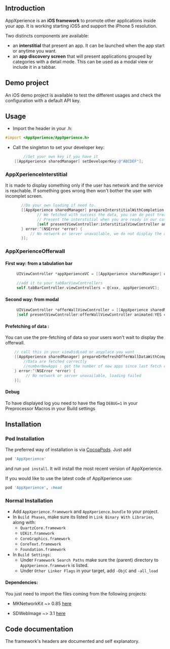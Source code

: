 ## Introduction
AppXperience is an **iOS framework** to promote other applications inside your app. It is working starting iOS5 and support the iPhone 5 resolution. 

Two distincts components are available:
  - an **interstitial** that present an app. It can be launched when the app start or anytime you want. 
  - an **app discovery screen** that will present applications grouped by categories with a detail mode. This can be used as a modal view or include it in a tabbar.

## Demo project
An iOS demo project is available to test the different usages and check the configuration with a default API key.

## Usage

- Import the header in your .h:
``` objective-c
#import <AppXperience/AppXperience.h>
```

- Call the singleton to set your developer key:
``` objective-c
        //Set your own key if you have it
	[[AppXperience sharedManager] setDeveloperKey:@"ABCDEF"];
```

### AppXperienceInterstitial
It is made to display something only if the user has network and the service is reachable. If something goes wrong then won't bother the user with incomplet screen.

``` objective-c
       //Do your own loading if need to.
       [[AppXperience sharedManager] prepareInterstitialWithCompletion:^(UIViewController *interstitialViewController) {
              // We fetched with success the data, you can do post treatment data.
              // Present the interstitial when you are ready in our case with a presentViewController:
              [self presentViewController:interstitialViewController animated:YES completion:nil];
       } error:^(NSError *error) {
           // No network or server unavailable, we do not display the ad
       }];
```

### AppXperienceOfferwall

#### First way: from a tabulation bar

``` objective-c
     UIViewController *appXperienceVC = [[AppXperience sharedManager] offerWallViewControllerFromTabBar];

     //add it to your tabBarViewControllers
     self.tabBarController.viewControllers = @[xxx, appXperienceVC];
```

#### Second way: from modal

``` objective-c
     UIViewController *offerWallViewController = [[AppXperience sharedManager] offerWallViewControllerFromModal];
     [self presentViewController:offerWallViewController animated:YES completion:nil];
```

#### Prefetching of data : 
You can use the pre-fetching of data so your users won't wait to display the offerwall.

``` objective-c
    // call this in your viewDidLoad or anyplace you want
    [[AppXperience sharedManager] prepareOrRefreshOfferWallDataWithCompletion:^(NSNumber *numberNewApps) {
        //Data are fetched correctly
        //numberNewApps : get the number of new apps since last fetch of data. Use this to notify the user. 
    } error:^(NSError *error) {
         // No network or server unavailable, loading failed
    }];
```
#### Debug
To have displayed log you need to have the flag `DEBUG=1` in your Preprocessor Macros in your Build settings

## Installation
### Pod Installation

The preferred way of installation is via [CocoaPods](http://cocoapods.org). Just add

``` ruby
pod 'AppXperience'
```
and run `pod install`. It will install the most recent version of AppXperience.

If you would like to use the latest code of AppXperience use:

``` ruby
pod 'AppXperience', :head
```

### Normal Installation
- Add `AppXperience.framework` and `AppXperience.bundle` to your project.
- In `Build Phases`, make sure its listed in `Link Binary With Libraries`, along with:
  - `QuartzCore.framework`
  - `UIKit.framework`
  - `CoreGraphics.framework`
  - `CoreText.framework`
  - `Foundation.framework`
- In `Build Settings`:
  - Under `Framework Search Paths` make sure the (parent) directory to `AppXperience.framework` is listed.
  - Under `Other Linker Flags` in your target, add `-ObjC` and `-all_load`

#### Dependencies:

You just need to import the files coming from the following projects:
 - MKNetworkKit ~> 0.85
   [here](https://github.com/MugunthKumar/MKNetworkKit)

 - SDWebImage ~> 3.1
   [here](https://github.com/rs/SDWebImage)

## Code documentation
The framework's headers are documented and self explanatory.
